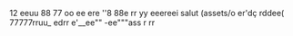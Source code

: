 
12
eeuu
88
77
oo
ee
ere
''8
88e
rr
yy
eeereei
salut (assets/o
er'dç
rddee(
77777rruu_
edrr
e'__ee""
-ee"""ass
r
rr
